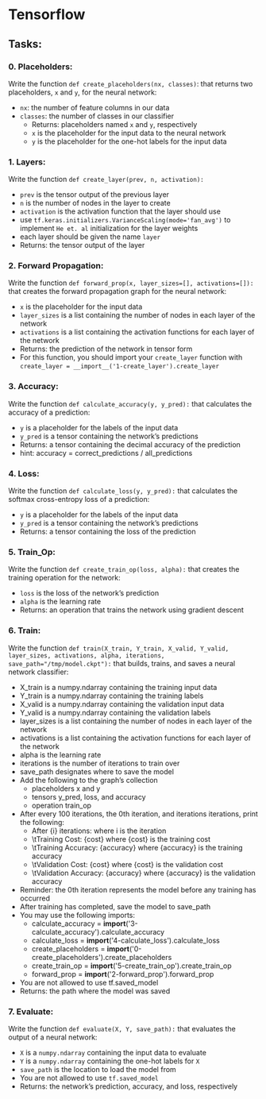 # Tensorflow

## Tasks:

### 0. Placeholders:
Write the function `def create_placeholders(nx, classes)`: that returns two placeholders, `x` and `y`, for the neural network:
* `nx`: the number of feature columns in our data
* `classes`: the number of classes in our classifier
  * Returns: placeholders named `x` and `y`, respectively
  * `x` is the placeholder for the input data to the neural network
  * `y` is the placeholder for the one-hot labels for the input data

### 1. Layers:
Write the function `def create_layer(prev, n, activation):`
* `prev` is the tensor output of the previous layer
* `n` is the number of nodes in the layer to create
* `activation` is the activation function that the layer should use
* use `tf.keras.initializers.VarianceScaling(mode='fan_avg')` to implement `He et. al` initialization for the layer weights
* each layer should be given the name `layer`
* Returns: the tensor output of the layer

### 2. Forward Propagation:
Write the function `def forward_prop(x, layer_sizes=[], activations=[]):` that creates the forward propagation graph for the neural network:
* `x` is the placeholder for the input data
* `layer_sizes` is a list containing the number of nodes in each layer of the network
* `activations` is a list containing the activation functions for each layer of the network
* Returns: the prediction of the network in tensor form
* For this function, you should import your `create_layer` function with `create_layer = __import__('1-create_layer').create_layer`

### 3. Accuracy:
Write the function `def calculate_accuracy(y, y_pred):` that calculates the accuracy of a prediction:
* `y` is a placeholder for the labels of the input data
* `y_pred` is a tensor containing the network’s predictions
* Returns: a tensor containing the decimal accuracy of the prediction
* hint: accuracy = correct_predictions / all_predictions

### 4. Loss:
Write the function `def calculate_loss(y, y_pred):` that calculates the softmax cross-entropy loss of a prediction:
* `y` is a placeholder for the labels of the input data
* `y_pred` is a tensor containing the network’s predictions
* Returns: a tensor containing the loss of the prediction

### 5. Train_Op:
Write the function `def create_train_op(loss, alpha):` that creates the training operation for the network:
* `loss` is the loss of the network’s prediction
* `alpha` is the learning rate
* Returns: an operation that trains the network using gradient descent

### 6. Train:
Write the function `def train(X_train, Y_train, X_valid, Y_valid, layer_sizes, activations, alpha, iterations, save_path="/tmp/model.ckpt"):` that builds, trains, and saves a neural network classifier:
* X_train is a numpy.ndarray containing the training input data
* Y_train is a numpy.ndarray containing the training labels
* X_valid is a numpy.ndarray containing the validation input data
* Y_valid is a numpy.ndarray containing the validation labels
* layer_sizes is a list containing the number of nodes in each layer of the network
* activations is a list containing the activation functions for each layer of the network
* alpha is the learning rate
* iterations is the number of iterations to train over
* save_path designates where to save the model
* Add the following to the graph’s collection
  * placeholders x and y
  * tensors y_pred, loss, and accuracy
  * operation train_op
* After every 100 iterations, the 0th iteration, and iterations iterations, print the following:
  * After {i} iterations: where i is the iteration
  * \tTraining Cost: {cost} where {cost} is the training cost
  * \tTraining Accuracy: {accuracy} where {accuracy} is the training accuracy
  * \tValidation Cost: {cost} where {cost} is the validation cost
  * \tValidation Accuracy: {accuracy} where {accuracy} is the validation accuracy
* Reminder: the 0th iteration represents the model before any training has occurred
* After training has completed, save the model to save_path
* You may use the following imports:
  * calculate_accuracy = __import__('3-calculate_accuracy').calculate_accuracy
  * calculate_loss = __import__('4-calculate_loss').calculate_loss
  * create_placeholders = __import__('0-create_placeholders').create_placeholders
  * create_train_op = __import__('5-create_train_op').create_train_op
  * forward_prop = __import__('2-forward_prop').forward_prop
* You are not allowed to use tf.saved_model
* Returns: the path where the model was saved

### 7. Evaluate:
Write the function `def evaluate(X, Y, save_path):` that evaluates the output of a neural network:
* `X` is a `numpy.ndarray` containing the input data to evaluate
* `Y` is a `numpy.ndarray` containing the one-hot labels for `X`
* `save_path` is the location to load the model from
* You are not allowed to use `tf.saved_model`
* Returns: the network’s prediction, accuracy, and loss, respectively
